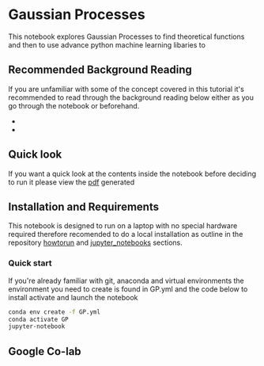 # Gaussian Processes

This notebook explores Gaussian Processes to find theoretical functions and then to use advance python machine learning libaries to

## Recommended Background Reading

If you are unfamiliar with some of the concept covered in this tutorial it's recommended to read through the background reading below either as you go through the notebook or beforehand.

*
*

## Quick look

If you want a quick look at the contents inside the notebook before deciding to run it please view the [pdf]() generated

## Installation and Requirements

This notebook is designed to run on a laptop  with no special hardware required therefore recomended to do a local installation as outline in the repository [howtorun](../howtorun.md) and [jupyter_notebooks](jupyter_notebooks.md) sections.

### Quick start

If you're already familiar with git, anaconda and virtual environments the environment you need to create is found in GP.yml and the code below to install activate and launch the notebook

```bash
conda env create -f GP.yml
conda activate GP
jupyter-notebook
```

## Google Co-lab
